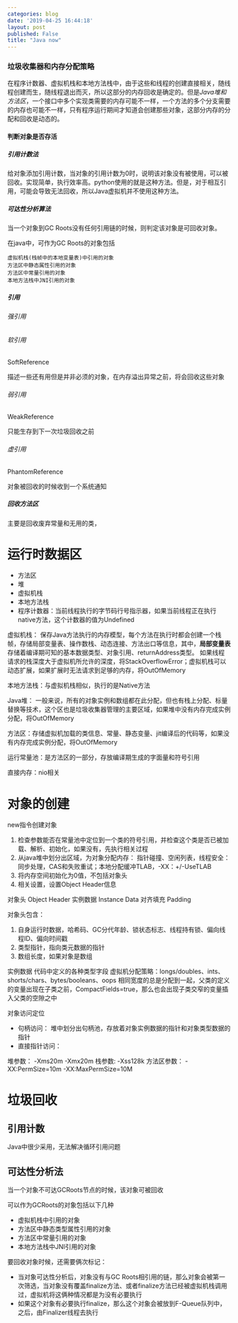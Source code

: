 ```yaml
---
categories: blog
date: '2019-04-25 16:44:18'
layout: post
published: False
title: "Java now"
---
```


### 垃圾收集器和内存分配策略

在程序计数器、虚拟机栈和本地方法栈中，由于这些和线程的创建直接相关，随线程创建而生，随线程退出而灭，所以这部分的内存回收是确定的。但是*Java堆和方法区*，一个接口中多个实现类需要的内存可能不一样，一个方法的多个分支需要的内存也可能不一样，只有程序运行期间才知道会创建那些对象，这部分内存的分配和回收是动态的。

#### 判断对象是否存活

#####  引用计数法

给对象添加引用计数，当对象的引用计数为0时，说明该对象没有被使用，可以被回收。实现简单，执行效率高。python使用的就是这种方法。但是，对于相互引用，可能会导致无法回收，所以Java虚拟机并不使用这种方法。

##### 可达性分析算法

当一个对象到GC Roots没有任何引用链的时候，则判定该对象是可回收对象。

在java中，可作为GC Roots的对象包括

```
虚拟机栈(栈帧中的本地变量表)中引用的对象
方法区中静态属性引用的对象
方法区中常量引用的对象
本地方法栈中JNI引用的对象
```

##### 引用

###### 强引用

###### 软引用

SoftReference

描述一些还有用但是并非必须的对象，在内存溢出异常之前，将会回收这些对象

###### 弱引用

WeakReference

只能生存到下一次垃圾回收之前

###### 虚引用

PhantomReference

对象被回收的时候收到一个系统通知

##### 回收方法区

主要是回收废弃常量和无用的类，


# 运行时数据区

- 方法区
- 堆
- 虚拟机栈
- 本地方法栈
- 程序计数器：当前线程执行的字节码行号指示器，如果当前线程正在执行native方法，这个计数器的值为Undefined

虚拟机栈： 保存Java方法执行的内存模型，每个方法在执行时都会创建一个栈帧，存储局部变量表、操作数栈、动态连接、方法出口等信息，其中，**局部变量表**存储着编译期可知的基本数据类型、对象引用、returnAddress类型。  如果线程请求的栈深度大于虚拟机所允许的深度，将StackOverflowError；虚拟机栈可以动态扩展，如果扩展时无法请求到足够的内存，将OutOfMemory

本地方法栈：与虚拟机栈相似，执行的是Native方法

Java堆： 一般来说，所有的对象实例和数组都在此分配，但也有栈上分配、标量替换等技术，这个区也是垃圾收集器管理的主要区域，如果堆中没有内存完成实例分配，将OutOfMemory

方法区：存储虚拟机加载的类信息、常量、静态变量、jit编译后的代码等，如果没有内存完成实例分配，将OutOfMemory

运行常量池：是方法区的一部分，存放编译期生成的字面量和符号引用

直接内存：nio相关

# 对象的创建

new指令创建对象

1. 检查参数能否在常量池中定位到一个类的符号引用，并检查这个类是否已被加载、解析、初始化，如果没有，先执行相关过程
2. 从java堆中划分出区域，为对象分配内存： 指针碰撞、空闲列表，线程安全：同步处理，CAS和失败重试；本地分配缓冲TLAB，-XX：+/-UseTLAB
3. 将内存空间初始化为0值，不包括对象头
4. 相关设置，设置Object Header信息

对象头 Object Header
实例数据 Instance Data
对齐填充 Padding

对象头包含：
1. 自身运行时数据，哈希码、GC分代年龄、锁状态标志、线程持有锁、偏向线程ID、偏向时间戳
2. 类型指针，指向类元数据的指针
3. 数组长度，如果对象是数组

实例数据
代码中定义的各种类型字段
虚拟机分配策略：longs/doubles、ints、shorts/chars、bytes/booleans、oops 相同宽度的总是分配到一起，父类的定义的变量出现在子类之前，CompactFields=true，那么也会出现子类交窄的变量插入父类的空隙之中

对象访问定位
- 句柄访问： 堆中划分出句柄池，存放着对象实例数据的指针和对象类型数据的指针
- 直接指针访问：

堆参数： -Xms20m -Xmx20m
栈参数: -Xss128k
方法区参数： -XX:PermSize=10m -XX:MaxPermSize=10M

# 垃圾回收

## 引用计数

Java中很少采用，无法解决循环引用问题

## 可达性分析法

当一个对象不可达GCRoots节点的时候，该对象可被回收

可以作为GCRoots的对象包括以下几种
- 虚拟机栈中引用的对象
- 方法区中静态类型属性引用的对象
- 方法区中常量引用的对象
- 本地方法栈中JNI引用的对象

要回收对象时候，还需要俩次标记：
- 当对象可达性分析后，对象没有与GC Roots相引用的链，那么对象会被第一次筛选，当对象没有覆盖finalize方法、或者finalize方法已经被虚拟机栈调用过，虚拟机将这俩种情况都是为没有必要执行
- 如果这个对象有必要执行finalize，那么这个对象会被放到F-Queue队列中，之后，由Finalizer线程去执行


